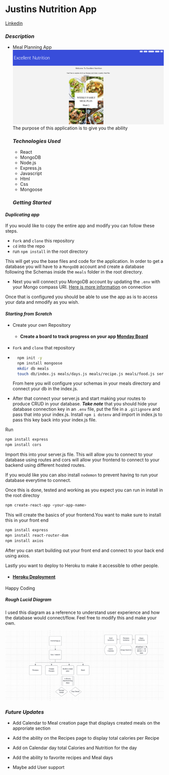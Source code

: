 # Justins Nutrition App

[Linkedin](https://www.linkedin.com/in/jjunious/)

### **_Description_**

- Meal Planning App
  ![Meal-Plan](/Images/Screen%20Shot%202022-10-28%20at%2012.05.55%20PM.png 'Text to show on mouseover')
  The purpose of this application is to give you the ability

  ### **_Technologies Used_**

  - React
  - MongoDB
  - Node.js
  - Express.js
  - Javascript
  - Html
  - Css
  - Mongoose

  ### **_Getting Started_**

#### **_Duplicating app_**

If you would like to copy the entire app and modify you can follow these steps.

- `Fork` and `clone` this repository
- `cd` into the repo
- run `npm install` in the root directory

This will get you the base files and code for the application. In order to get a database you will have to a `MongoDB` account and create a database following the Schemas inside the `meals` folder in the root directory.

- Next you will connect you MongoDB account by updating the `.env` with your Mongo compass URl. [Here is more information](https://www.mongodb.com/languages/mern-stack-tutorial#connecting-to-mongodb-atlas) on connection

Once that is configured you should be able to use the app as is to access your data and nmodify as you wish.

#### **_Starting from Scratch_**

- Create your own Repository
  - #### Create a board to track progress on your app [Monday Board](https://view.monday.com/3399388922-7248cbd95601e76bf4d3227d5d8c5af0?r=use1)
- `Fork` and `clone` that repository
- ```sh
    npm init -y
    npm install mongoose
    mkdir db meals
    touch db/index.js meals/days.js meals/recipe.js meals/food.js server.js
  ```

  From here you will configure your schemas in your meals directory and connect your db in the index.js.

- After that connect your server.js and start making your routes to produce CRUD in your database. **_Take note_** that you should hide your database connection key in an `.env` file, put the file in a `.gitignore` and pass that into your index.js. Install `npm i dotenv` and import in index.js to pass this key back into your index.js file.

Run

```sh
npm install express
npm install cors
```

Import this into your server.js file. This will allow you to connect to your database using routes and cors will allow your frontend to connect to your backend using different hosted routes.

If you would like you can also install `nodemon` to prevent having to run your database everytime to connect.

Once this is done, tested and working as you expect you can run in install in the root directoy

```sh
npm create-react-app <your-app-name>

```

This will create the basics of your frontend.You want to make sure to install this in your front end

```sh
npm install express
mpn install react-router-dom
npm install axios

```

After you can start building out your front end and connect to your back end using axios.

Lastly you want to deploy to Heroku to make it accessible to other people.

- #### [Heroku Deployment](https://justins-nutrition-app.herokuapp.com/)

Happy Coding

##### **_Rough Lucid Diagram_**

I used this diagram as a reference to understand user experience and how the database would connect/flow.
Feel free to modify this and make your own.

![Hierarchy](/Images/Screen%20Shot%202022-10-28%20at%2012.19.47%20PM.png)

### **_Future Updates_**

- Add Calendar to Meal creation page that displays created meals on the approriate section

- Add the ability on the Recipes page to display total calories per Recipe

- Add on Calendar day total Calories and Nutrition for the day

- Add the ability to favorite recipes and Meal days

- Maybe add User support

```

```
